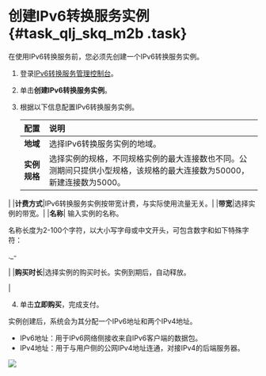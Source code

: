 # 创建IPv6转换服务实例 {#task_qlj_skq_m2b .task}

在使用IPv6转换服务前，您必须先创建一个IPv6转换服务实例。

1.  登录[IPv6转换服务管理控制台](https://ipv6trans.console.aliyun.com/instances/cn-hangzhou)。 
2.  单击**创建IPv6转换服务实例**。 
3.  根据以下信息配置IPv6转换服务实例。 

    |配置|说明|
    |:-|:-|
    |**地域**|选择IPv6转换服务实例的地域。|
    |**实例规格**|选择实例的规格，不同规格实例的最大连接数也不同。公测期间只提供小型规格，该规格的最大连接数为50000，新建连接数为5000。

|
    |**计费方式**|IPv6转换服务实例按带宽计费，与实际使用流量无关。|
    |**带宽**|选择实例的带宽。|
    |**名称**| 输入实例的名称。

 名称长度为2-100个字符，以大小写字母或中文开头，可包含数字和如下特殊字符：

 .\_-

 |
    |**购买时长**|选择实例的购买时长。实例到期后，自动释放。

|

4.  单击**立即购买**，完成支付。 

实例创建后，系统会为其分配一个IPv6地址和两个IPv4地址。

-   IPv6地址：用于IPv6网络侧接收来自IPv6客户端的数据包。
-   IPv4地址：用于与用户侧的公网IPv4地址连通，对接IPv4的后端服务器。

![](http://static-aliyun-doc.oss-cn-hangzhou.aliyuncs.com/assets/img/15940/15504966017293_zh-CN.png)

